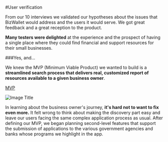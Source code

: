 #User verification

From our 10 interviews we validated our hypotheses about the issues that BizWallet would address and the users it would serve. We got great feedback and a great reception to the product.

**Many testers were delighted** at the experience and the prospect of having a single place where they could find financial and support resources for their small businesses.

###Yes, and...

We knew the MVP (Minimum Viable Product) we wanted to build is a **streamlined search process that delivers real, customized report of resources available to a given business owner**.

[MVP](http://biz-finance-123.webflow.com/)

![Image Title](http://cl.ly/image/2A2U071c0I1T/short-lived-webflow_com-2.12-cf877eccf987c88179552d850982197fc95adf1d.png)

In learning about the business owner's journey, **it's hard not to want to fix even more.** It felt wrong to think about making the discovery part easy and leave our users facing the same complex application process as usual. After defining our MVP, we began planning second-level features that support the submission of applications to the various government agencies and banks whose programs we highlight in the app.
